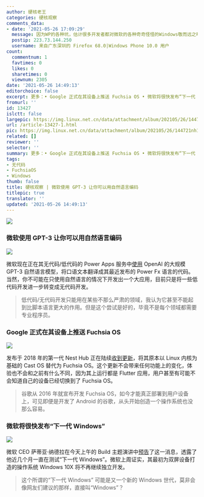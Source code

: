 ```yaml
---
author: 硬核老王
categories: 硬核观察
comments_data:
- date: '2021-05-26 17:09:29'
  message: 因为WP的各种坑，估计很多开发者都对微软的各种奇奇怪怪的Windows敬而远之吧
  postip: 223.73.144.250
  username: 来自广东深圳的 Firefox 68.0|Windows Phone 10.0 用户
count:
  commentnum: 1
  favtimes: 0
  likes: 0
  sharetimes: 0
  viewnum: 2305
date: '2021-05-26 14:49:13'
editorchoice: false
excerpt: 更多：• Google 正式在其设备上推送 Fuchsia OS • 微软将很快发布“下一代 Windows”
fromurl: ''
id: 13427
islctt: false
largepic: https://img.linux.net.cn/data/attachment/album/202105/26/144721nh1oof83x1t3ox49.jpg
url: /article-13427-1.html
pic: https://img.linux.net.cn/data/attachment/album/202105/26/144721nh1oof83x1t3ox49.jpg.thumb.jpg
related: []
reviewer: ''
selector: ''
summary: 更多：• Google 正式在其设备上推送 Fuchsia OS • 微软将很快发布“下一代 Windows”
tags:
- 无代码
- FuchsiaOS
- Windows
thumb: false
title: 硬核观察 | 微软使用 GPT-3 让你可以用自然语言编码
titlepic: true
translator: ''
updated: '2021-05-26 14:49:13'
---
```


![](https://img.linux.net.cn/data/attachment/album/202105/26/144721nh1oof83x1t3ox49.jpg)


### 微软使用 GPT-3 让你可以用自然语言编码


![](https://img.linux.net.cn/data/attachment/album/202105/26/144753sf6m6zd2mm322y22.jpg)


微软现在正在其无代码/低代码的 Power Apps 服务中[使用](https://techcrunch.com/2021/05/25/microsoft-uses-gpt-3-to-let-you-code-in-natural-language/) OpenAI 的大规模 GPT-3 自然语言模型，将口语文本翻译成其最近发布的 Power Fx 语言的代码。当然，你不可能在只使用自然语言的情况下开发出一个大应用，目前只是将一些低代码开发进一步转变成无代码开发。



> 
> 低代码/无代码开发只能用在某些不那么严肃的领域，我认为它甚至不能起到比脚本语言更大的作用。但是这个尝试是好的，毕竟不是每个领域都需要专业程序员。
> 
> 
> 


### Google 正式在其设备上推送 Fuchsia OS


![](https://img.linux.net.cn/data/attachment/album/202105/26/144848mbrnrruicklbbudn.jpg)


发布于 2018 年的第一代 Nest Hub 正在陆续[收到更新](https://9to5google.com/2021/05/25/google-releases-fuchsia-os-nest-hub/)，将其原本以 Linux 内核为基础的 Cast OS 替代为 Fuchsia OS。这个更新不会带来任何功能上的变化，体验也不会和之前有什么不同，因为其上运行都是 Flutter 应用，用户甚至有可能不会知道自己的设备已经切换到了 Fuchsia OS。



> 
> 谷歌从 2016 年就宣布开发 Fuchsia OS，如今才能真正部署到用户设备上，可见即便是开发了 Android 的谷歌，从头开始创造一个操作系统也没那么容易。
> 
> 
> 


### 微软将很快发布“下一代 Windows”


![](https://img.linux.net.cn/data/attachment/album/202105/26/144806si7xxif7rrki3oyw.jpg)


微软 CEO 萨蒂亚·纳德拉在今天上午的 Build 主题演讲中[预告](https://www.windowscentral.com/satya-nadella-teases-big-updates-coming-soon-windows-build-2021)了这一消息，透露了他近几个月一直在测试“下一代 Windows”。微软上周证实，其最初为双屏设备打造的操作系统 Windows 10X 将不再继续独立开发。



> 
> 这个所谓的“下一代 Windows” 可能是又一个新的 Windows 世代，莫非会像网友们建议的那样，直接叫“Windows”？
> 
> 
>